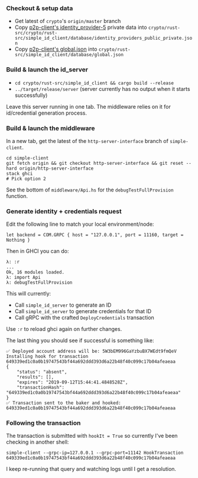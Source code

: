 
### Checkout & setup data

- Get latest of `crypto`'s `origin/master` branch
- Copy [p2p-client's identity_provider-5](https://gitlab.com/Concordium/p2p-client/blob/develop/scripts/genesis-data/ip_private_keys/identity_provider-5.json) private data into `crypto/rust-src/crypto/rust-src/simple_id_client/database/identity_providers_public_private.json`
- Copy [p2p-client's global.json](https://gitlab.com/Concordium/p2p-client/blob/develop/scripts/genesis-data/global.json) into `crypto/rust-src/simple_id_client/database/global.json`

### Build & launch the id_server

- `cd crypto/rust-src/simple_id_client && cargo build --release`
- `../target/release/server` (server currently has no output when it starts successfully)

Leave this server running in one tab. The middleware relies on it for id/credential generation process.

### Build & launch the middleware

In a new tab, get the latest of the `http-server-interface` branch of `simple-client`.

```
cd simple-client
git fetch origin && git checkout http-server-interface && git reset --hard origin/http-server-interface
stack ghci
# Pick option 2
```

See the bottom of `middleware/Api.hs` for the `debugTestFullProvision` function.

### Generate identity + credentials request

Edit the following line to match your local environment/node:

```
let backend = COM.GRPC { host = "127.0.0.1", port = 11160, target = Nothing }
```

Then in GHCI you can do:

```
λ: :r
...
Ok, 16 modules loaded.
λ: import Api
λ: debugTestFullProvision
```

This will currently:

- Call `simple_id_server` to generate an ID
- Call `simple_id_server` to generate credentials for that ID
- Call gRPC with the crafted `DeployCredentials` transaction

Use `:r` to reload ghci again on further changes.

The last thing you should see if successful is something like:

```
✅ Deployed account address will be: 5W3bEM996GaYzbuBX7WEdt9fmQeV
Installing hook for transaction 649339ed1c0a0b19747543bf44a692ddd393d6a22b48f40c099c17b04afeaeaa
{
    "status": "absent",
    "results": [],
    "expires": "2019-09-12T15:44:41.4848528Z",
    "transactionHash": "649339ed1c0a0b19747543bf44a692ddd393d6a22b48f40c099c17b04afeaeaa"
}
✅ Transaction sent to the baker and hooked: 649339ed1c0a0b19747543bf44a692ddd393d6a22b48f40c099c17b04afeaeaa
```


### Following the transaction

The transaction is submitted with `hookIt = True` so currently I've been checking in another shell:

```
simple-client --grpc-ip=127.0.0.1 --grpc-port=11142 HookTransaction 649339ed1c0a0b19747543bf44a692ddd393d6a22b48f40c099c17b04afeaeaa
```

I keep re-running that query and watching logs until I get a resolution.
